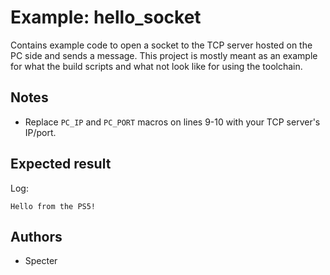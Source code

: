 # Example: hello_socket

Contains example code to open a socket to the TCP server hosted on the PC side and sends a message. This project is mostly meant as an example for what the build scripts and what not look like for using the toolchain.

## Notes
- Replace `PC_IP` and `PC_PORT` macros on lines 9-10 with your TCP server's IP/port.

## Expected result
Log:
```
Hello from the PS5!
```

## Authors
- Specter